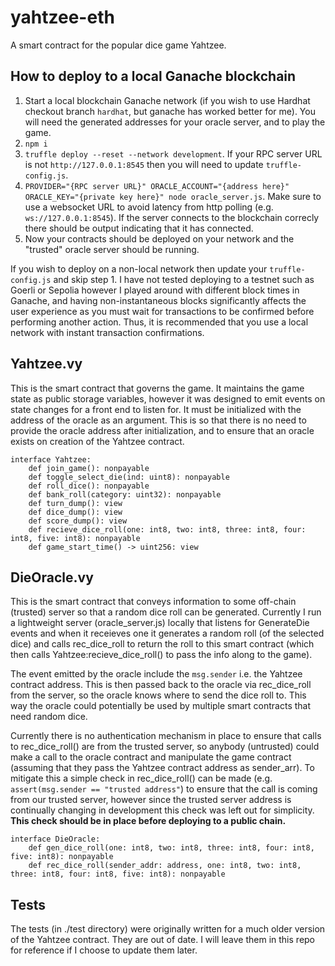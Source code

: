 # yahtzee-eth

A smart contract for the popular dice game Yahtzee.

## How to deploy to a local Ganache blockchain
1. Start a local blockchain Ganache network (if you wish to use Hardhat checkout branch `hardhat`, but ganache has worked better for me).  You will need the generated addresses for your oracle server, and to play the game.
2. `npm i`
3. `truffle deploy --reset --network development`. If your RPC server URL is not `http://127.0.0.1:8545` then you will need to update `truffle-config.js`.
4. `PROVIDER="{RPC server URL}" ORACLE_ACCOUNT="{address here}" ORACLE_KEY="{private key here}" node oracle_server.js`. Make sure
to use a websocket URL to avoid latency from http polling (e.g. `ws://127.0.0.1:8545`).  If the server connects to the blockchain
correcly there should be output indicating that it has connected.
5. Now your contracts should be deployed on your network and the "trusted" oracle server should be running.

If you wish to deploy on a non-local network then update your `truffle-config.js` and skip step 1.  I have not tested deploying
to a testnet such as Goerli or Sepolia however I played around with different block times in Ganache, and having non-instantaneous blocks significantly affects the user experience as you must wait for transactions to be confirmed before performing another action.  Thus, it is recommended that you use a local network with instant transaction confirmations.

## Yahtzee.vy
This is the smart contract that governs the game.  It maintains the game state as public storage variables, 
however it was designed to emit events on state changes for a front end to listen for. It must be initialized
with the address of the oracle as an argument.  This is so that there is no need to provide the oracle address
after initialization, and to ensure that an oracle exists on creation of the Yahtzee contract.

```
interface Yahtzee:
    def join_game(): nonpayable
    def toggle_select_die(ind: uint8): nonpayable
    def roll_dice(): nonpayable
    def bank_roll(category: uint32): nonpayable
    def turn_dump(): view
    def dice_dump(): view
    def score_dump(): view
    def recieve_dice_roll(one: int8, two: int8, three: int8, four: int8, five: int8): nonpayable
    def game_start_time() -> uint256: view
```

## DieOracle.vy
This is the smart contract that conveys information to some off-chain (trusted) server so that a random
dice roll can be generated.  Currently I run a lightweight server (oracle_server.js) locally that listens for GenerateDie events
and when it receieves one it generates a random roll (of the selected dice) and calls rec_dice_roll to return
the roll to this smart contract (which then calls Yahtzee:recieve_dice_roll() to pass the info along to the game).

The event emitted by the oracle include the `msg.sender` i.e. the Yahtzee contract address.  This is then passed back 
to the oracle via rec_dice_roll from the server, so the oracle knows where to send the dice roll to.  This way the oracle could
potentially be used by multiple smart contracts that need random dice.

Currently there is no authentication mechanism in place to ensure that calls to rec_dice_roll() are from the trusted server,
so anybody (untrusted) could make a call to the oracle contract and manipulate the game contract (assuming that they pass 
the Yahtzee contract address as sender_arr).  To mitigate this a simple check in rec_dice_roll() can be made 
(e.g. `assert(msg.sender == "trusted address"`) to ensure that the call is coming from our trusted server, however since the 
trusted server address is continually changing in development this check was left out for simplicity.  **This check should be 
in place before deploying to a public chain.**

```
interface DieOracle:
    def gen_dice_roll(one: int8, two: int8, three: int8, four: int8, five: int8): nonpayable
    def rec_dice_roll(sender_addr: address, one: int8, two: int8, three: int8, four: int8, five: int8): nonpayable
```

## Tests
The tests (in ./test directory) were originally written for a much older version of the Yahtzee contract.
They are out of date.  I will leave them in this repo for reference if I choose to update them later.
